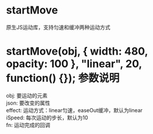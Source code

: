 startMove
=========

原生JS运动库，支持匀速和缓冲两种运动方式

startMove(obj, { width: 480, opacity: 100 }, "linear", 20, function() {});
参数说明
=========
obj: 要运动的元素<br>
json: 要改变的属性<br>
effect: 运动方式：linear匀速，easeOut缓冲，默认为linear<br>
iSpeed: 每次运动的步长，默认为10<br>
fn: 运动完成的回调
